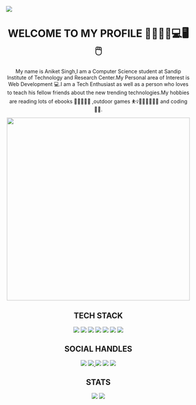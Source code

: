<img src="https://raw.githubusercontent.com/aniketsingh98571/Web_Development/master/canva.png">
<h1 align='center' >WELCOME TO MY PROFILE 🥇✨👏😃💻🖥🖱 </h2>
 <p   align='center'>My name is Aniket Singh,I am a Computer Science student at Sandip Institute of Technology and Research Center.My Personal area of Interest is Web Development 💻.I am a Tech Enthusiast as well as a person who loves to teach his fellow friends about the new trending technologies.My hobbies are reading lots of ebooks 🧓📖📙📗📔 ,outdoor games ⛹️‍♀️🤾‍♂️🚴‍♀️🏋️‍♂️ and coding 👨‍💻.
</p>
<p align='center'>
<img height='500' width='500' align='center' src="https://raw.githubusercontent.com/aniketsingh98571/Web_Development/master/programming.gif"></p>
 <h2 align='center'>TECH STACK</h3>
<p align='center'>
 <img src="https://img.shields.io/badge/C-Proficient-yellow">
 <img src="https://img.shields.io/badge/PYTHON-Intermediate-orange">
 <img src="https://img.shields.io/badge/JAVA-Intermediate-blue">
 <img src="https://img.shields.io/badge/C%2B%2B-Proficient-red">
 <img src="https://img.shields.io/badge/HTML-Proficient-brightgreen">
 <img src="https://img.shields.io/badge/CSS-Intermediate-green">
 <img src="https://img.shields.io/badge/JAVASCRIPT-Beginner-red">
 </p>
<h2 align='center'>SOCIAL HANDLES</h3>
 <p align='center'>
  <a  href="https://twitter.com/anikets63437544"><img src="https://raw.githubusercontent.com/aniketsingh98571/Web_Development/master/twitter.png"></a>
  <a href="https://www.linkedin.com/in/aniket-singh-968687199/"><img src="https://raw.githubusercontent.com/aniketsingh98571/Web_Development/master/linkedin.png"</a>
   <a href="https://www.youtube.com/channel/UCzsA4W47OzXmExYixkWUj3Q?view_as=subscriber"><img src="https://raw.githubusercontent.com/aniketsingh98571/Web_Development/master/youtube.png"></a>
   <a href="https://github.com/aniketsingh98571"><img src="https://raw.githubusercontent.com/aniketsingh98571/Web_Development/master/github-image.png"></a>
   <a href="https://www.instagram.com/techtrends123/?hl=en"><img src="https://raw.githubusercontent.com/aniketsingh98571/Web_Development/master/instagram-sketched.png"></a>
  
  </p>
  <h2 align='center'>STATS</h3>
 <p align='center'>
 <img src="https://github-readme-stats.vercel.app/api?username=aniketsingh98571&&show_icons=true&title_color=ffffff&icon_color=bb2acf&text_color=daf7dc&bg_color=151515">
 <img src="https://github-readme-stats.vercel.app/api/top-langs?username=aniketsingh98571&&show_icons=true&title_color=ffffff&icon_color=bb2acf&text_color=daf7dc&bg_color=151515">
</p>
